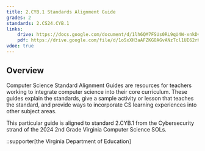 ```yaml
---
title: 2.CYB.1 Standards Alignment Guide
grades: 2
standards: 2.CS24.CYB.1
links:
    drive: https://docs.google.com/document/d/1lh6QM7FSUs0RL9qU4W-xnkD4uuydy-tscjwXM8quxOk/edit?usp=drive_link
    pdf: https://drive.google.com/file/d/1oSxXH3aAFZKGOAGvANzTcl1UE62rKMx-/view?usp=drive_link
vdoe: true
---
```


## Overview

Computer Science Standard Alignment Guides are resources for teachers working to integrate computer science into their core curriculum. These guides explain the standards, give a sample activity or lesson that teaches the standard, and provide ways to incorporate CS learning experiences into other subject areas. 

This particular guide is aligned to standard 2.CYB.1 from the Cybersecurity strand of the 2024 2nd Grade Virginia Computer Science SOLs.

::supporter[the Virginia Department of Education]